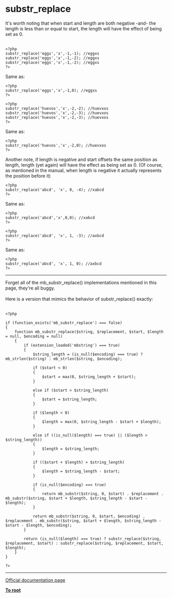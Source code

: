 # substr_replace



It&apos;s worth noting that when start and length are both negative -and- the length is less than or equal to start, the length will have the effect of being set as 0.<br><br>

```
<?php
substr_replace('eggs','x',-1,-1); //eggxs
substr_replace('eggs','x',-1,-2); //eggxs
substr_replace('eggs','x',-1,-2); //eggxs
?>
```


Same as: 


```
<?php
substr_replace('eggs','x',-1,0); //eggxs
?>
```




```
<?php
substr_replace('huevos','x',-2,-2); //huevxos
substr_replace('huevos','x',-2,-3); //huevxos
substr_replace('huevos','x',-2,-3); //huevxos
?>
```


Same as: 


```
<?php
substr_replace('huevos','x',-2,0); //huevxos
?>
```


Another note, if length is negative and start offsets the same position as length, length (yet again) will have the effect as being set as 0. (Of course, as mentioned in the manual, when length is negative it actually represents the position before it)



```
<?php
substr_replace('abcd', 'x', 0, -4); //xabcd
?>
```


Same as: 


```
<?php
substr_replace('abcd','x',0,0); //xabcd
?>
```




```
<?php
substr_replace('abcd', 'x', 1, -3); //axbcd
?>
```


Same as:


```
<?php
substr_replace('abcd', 'x', 1, 0); //axbcd
?>
```
  

---

Forget all of the mb_substr_replace() implementations mentioned in this page, they&apos;re all buggy.<br><br>Here is a version that mimics the behavior of substr_replace() exactly:<br><br>

```
<?php

if (function_exists('mb_substr_replace') === false)
{
    function mb_substr_replace($string, $replacement, $start, $length = null, $encoding = null)
    {
        if (extension_loaded('mbstring') === true)
        {
            $string_length = (is_null($encoding) === true) ? mb_strlen($string) : mb_strlen($string, $encoding);
            
            if ($start < 0)
            {
                $start = max(0, $string_length + $start);
            }
            
            else if ($start > $string_length)
            {
                $start = $string_length;
            }
            
            if ($length < 0)
            {
                $length = max(0, $string_length - $start + $length);
            }
            
            else if ((is_null($length) === true) || ($length > $string_length))
            {
                $length = $string_length;
            }
            
            if (($start + $length) > $string_length)
            {
                $length = $string_length - $start;
            }
            
            if (is_null($encoding) === true)
            {
                return mb_substr($string, 0, $start) . $replacement . mb_substr($string, $start + $length, $string_length - $start - $length);
            }
            
            return mb_substr($string, 0, $start, $encoding) . $replacement . mb_substr($string, $start + $length, $string_length - $start - $length, $encoding);
        }
        
        return (is_null($length) === true) ? substr_replace($string, $replacement, $start) : substr_replace($string, $replacement, $start, $length);
    }
}

?>
```
  

---

[Official documentation page](https://www.php.net/manual/en/function.substr-replace.php)

**[To root](/README.md)**